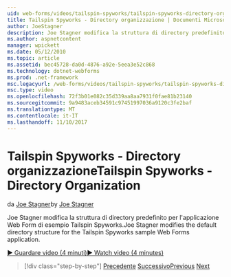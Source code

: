 ```yaml
---
uid: web-forms/videos/tailspin-spyworks/tailspin-spyworks-directory-organization
title: Tailspin Spyworks - Directory organizzazione | Documenti Microsoft
author: JoeStagner
description: Joe Stagner modifica la struttura di directory predefinito per l'applicazione Web Form di esempio Tailspin Spyworks.
ms.author: aspnetcontent
manager: wpickett
ms.date: 05/12/2010
ms.topic: article
ms.assetid: bec45728-da0d-4876-a92e-5eea3e52c868
ms.technology: dotnet-webforms
ms.prod: .net-framework
msc.legacyurl: /web-forms/videos/tailspin-spyworks/tailspin-spyworks-directory-organization
msc.type: video
ms.openlocfilehash: 72f3b01e082c35d339aa8aa7931f0fae81b23140
ms.sourcegitcommit: 9a9483aceb34591c97451997036a9120c3fe2baf
ms.translationtype: MT
ms.contentlocale: it-IT
ms.lasthandoff: 11/10/2017
---
```

<a name="tailspin-spyworks---directory-organization"></a><span data-ttu-id="defb0-103">Tailspin Spyworks - Directory organizzazione</span><span class="sxs-lookup"><span data-stu-id="defb0-103">Tailspin Spyworks - Directory Organization</span></span>
====================
<span data-ttu-id="defb0-104">da [Joe Stagner](https://github.com/JoeStagner)</span><span class="sxs-lookup"><span data-stu-id="defb0-104">by [Joe Stagner](https://github.com/JoeStagner)</span></span>

<span data-ttu-id="defb0-105">Joe Stagner modifica la struttura di directory predefinito per l'applicazione Web Form di esempio Tailspin Spyworks.</span><span class="sxs-lookup"><span data-stu-id="defb0-105">Joe Stagner modifies the default directory structure for the Tailspin Spyworks sample Web Forms application.</span></span>

[<span data-ttu-id="defb0-106">&#9654; Guardare video (4 minuti)</span><span class="sxs-lookup"><span data-stu-id="defb0-106">&#9654; Watch video (4 minutes)</span></span>](https://channel9.msdn.com/Blogs/ASP-NET-Site-Videos/tailspin-spyworks-directory-organization)

>[!div class="step-by-step"]
<span data-ttu-id="defb0-107">[Precedente](tailspin-spyworks-intro-ui-and-edm.md)
[Successivo](tailspin-spyworks-category-menu.md)</span><span class="sxs-lookup"><span data-stu-id="defb0-107">[Previous](tailspin-spyworks-intro-ui-and-edm.md)
[Next](tailspin-spyworks-category-menu.md)</span></span>
